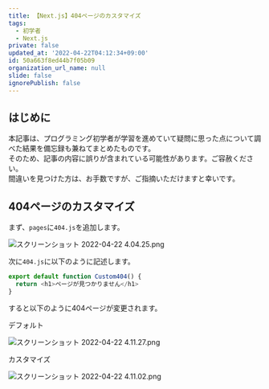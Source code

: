 ```yaml
---
title: 【Next.js】404ページのカスタマイズ
tags:
  - 初学者
  - Next.js
private: false
updated_at: '2022-04-22T04:12:34+09:00'
id: 50a663f8ed44b7f05b09
organization_url_name: null
slide: false
ignorePublish: false
---
```

## はじめに
本記事は、プログラミング初学者が学習を進めていて疑問に思った点について調べた結果を備忘録も兼ねてまとめたものです。  
そのため、記事の内容に誤りが含まれている可能性があります。ご容赦ください。  
間違いを見つけた方は、お手数ですが、ご指摘いただけますと幸いです。  

## 404ページのカスタマイズ
まず、`pages`に`404.js`を追加します。

![スクリーンショット 2022-04-22 4.04.25.png](https://qiita-image-store.s3.ap-northeast-1.amazonaws.com/0/2342443/9ea3a2f5-f530-2175-a666-10c9d55359c2.png)

次に`404.js`に以下のように記述します。
```404.js
export default function Custom404() {
  return <h1>ページが見つかりません</h1>
}
```

すると以下のように404ページが変更されます。

デフォルト

![スクリーンショット 2022-04-22 4.11.27.png](https://qiita-image-store.s3.ap-northeast-1.amazonaws.com/0/2342443/f5237359-9bdf-117f-0a19-1ea85bf51fa4.png)

カスタマイズ

![スクリーンショット 2022-04-22 4.11.02.png](https://qiita-image-store.s3.ap-northeast-1.amazonaws.com/0/2342443/ec5477ea-a42d-951f-e239-32dc425f08d7.png)
